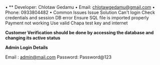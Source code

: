 •	** Developer: Chlotaw Gedamu
•	Email: chlotawgedamu@gmail.com
•	Phone: 0933804482
•	Common Issues
Issue	Solution
Can't login	Check credentials and session
DB error	Ensure SQL file is imported properly
Payment not working	Use valid Chapa test key and internet
 



**Customer Verification should be done by accessing the database and changing its active status**

**Admin Login Details**

Email   : admin@mail.com
Password: Password@123
